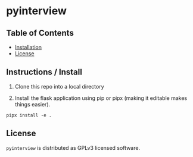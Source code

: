 # pyinterview


## Table of Contents

- [Installation](#installation)
- [License](#license)

## Instructions / Install

1) Clone this repo into a local directory

2) Install the flask application using pip or pipx (making it editable makes things easier).

```console
pipx install -e .
```

## License

`pyinterview` is distributed as GPLv3 licensed software.

